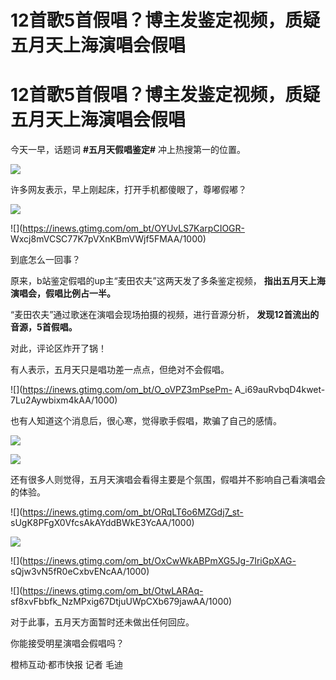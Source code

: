 # 12首歌5首假唱？博主发鉴定视频，质疑五月天上海演唱会假唱

# 12首歌5首假唱？博主发鉴定视频，质疑五月天上海演唱会假唱

今天一早，话题词 **#五月天假唱鉴定#** 冲上热搜第一的位置。

![](https://inews.gtimg.com/om_bt/Og6wPZQo2OY6GZbo061lNzsIH49U1QBBn7F32vjggncdIAA/1000)

许多网友表示，早上刚起床，打开手机都傻眼了，尊嘟假嘟？

![](https://inews.gtimg.com/om_bt/OAtxr9AXLQLOUpemYs1mKE5bg0d1t3YWLvcCd_bPA3MCQAA/1000)

![](https://inews.gtimg.com/om_bt/OYUvLS7KarpCIOGR-
Wxcj8mVCSC77K7pVXnKBmVWjf5FMAA/1000)

到底怎么一回事？

原来，b站鉴定假唱的up主“麦田农夫”这两天发了多条鉴定视频， **指出五月天上海演唱会，假唱比例占一半。**

“麦田农夫”通过歌迷在演唱会现场拍摄的视频，进行音源分析， **发现12首流出的音源，5首假唱。**

对此，评论区炸开了锅！

有人表示，五月天只是唱功差一点点，但绝对不会假唱。

![](https://inews.gtimg.com/om_bt/O_oVPZ3mPsePm-
A_i69auRvbqD4kwet-7Lu2Aywbixm4kAA/1000)

也有人知道这个消息后，很心寒，觉得歌手假唱，欺骗了自己的感情。

![](https://inews.gtimg.com/om_bt/OaFv8UDfZsh34FbnrE301GBvGdQYm6ooSLEA7UnmZEVvkAA/1000)

![](https://inews.gtimg.com/om_bt/OequOZkRGa4usPO0P6bs9SlQwNYSUglFfCLC_B2OQb5AwAA/1000)

还有很多人则觉得，五月天演唱会看得主要是个氛围，假唱并不影响自己看演唱会的体验。

![](https://inews.gtimg.com/om_bt/ORqLT6o6MZGdj7_st-
sUgK8PFgX0VfcsAkAYddBWkE3YcAA/1000)

![](https://inews.gtimg.com/om_bt/O0lLnY9SSc8eNuJCml_liCZxk5HN8fNHBjLfz0N7fkZ8kAA/1000)

![](https://inews.gtimg.com/om_bt/OxCwWkABPmXG5Jg-7IriGpXAG-
sQjw3vN5fR0eCxbvENcAA/1000)

![](https://inews.gtimg.com/om_bt/OtwLARAq-
sf8xvFbbfk_NzMPxig67DtjuUWpCXb679jawAA/1000)

对于此事，五月天方面暂时还未做出任何回应。

你能接受明星演唱会假唱吗？

橙柿互动·都市快报 记者 毛迪

